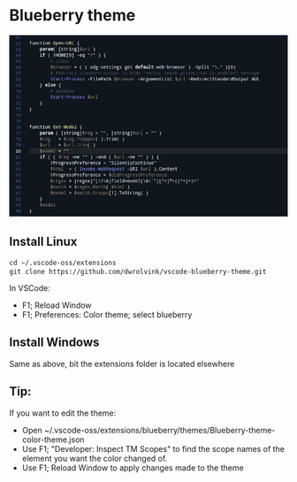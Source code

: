 # Blueberry theme

![alt text](2019-02-06_16-35.png)


## Install Linux
```
cd ~/.vscode-oss/extensions
git clone https://github.com/dwrolvink/vscode-blueberry-theme.git
```
In VSCode:
 - F1; Reload Window
 - F1; Preferences: Color theme; select blueberry
 
## Install Windows
Same as above, bit the extensions folder is located elsewhere

## Tip:
If you want to edit the theme:
 - Open ~/.vscode-oss/extensions/blueberry/themes/Blueberry-theme-color-theme.json
 - Use F1; "Developer: Inspect TM Scopes" to find the scope names of the element you want the color changed of.
 - Use F1; Reload Window to apply changes made to the theme
 
